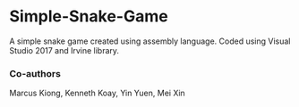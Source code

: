 # Simple-Snake-Game
A simple snake game created using assembly language.
Coded using Visual Studio 2017 and Irvine library.

### Co-authors
Marcus Kiong, Kenneth Koay, Yin Yuen, Mei Xin
